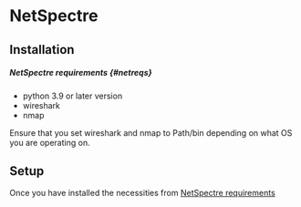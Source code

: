 # NetSpectre

## Installation

##### NetSpectre requirements {#netreqs}
- python 3.9 or later version
- wireshark
- nmap
    
Ensure that you set wireshark and nmap to Path/bin depending on what OS you are operating on.

## Setup
Once you have installed the necessities from [NetSpectre requirements](#netspectre-requirements)
